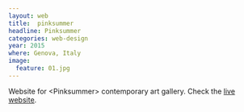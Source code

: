 ```yaml
---
layout: web
title:  pinksummer
headline: Pinksummer
categories: web-design
year: 2015
where: Genova, Italy
image:
  feature: 01.jpg
---
```

Website for &lt;Pinksummer&gt; contemporary art gallery.
Check the [live website][1].

[1]: http://pinksummer.com

